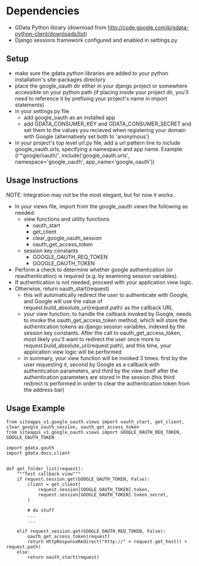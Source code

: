 Dependencies
============

* GData Python library (download from http://code.google.com/p/gdata-python-client/downloads/list)
* Django sessions framework configured and enabled in settings.py

Setup
-----

* make sure the gdata python libraries are added to your python installation's site-packages directory
* place the google_oauth dir either in your django project or somewhere accessible on your python path (if placing inside your project dir, you'll need to reference it by prefixing your project's name in import statements)
* in your settings.py file
	* add google_oauth as an installed app
	* add GDATA_CONSUMER_KEY and GDATA_CONSUMER_SECRET and set them to the values you recieved when registering your domain with Google (alternatively set both to 'anonymous')
* in your project's top level url.py file, add a url pattern line to include google_oauth.urls, specifying a namespace and app name. Example:
	(r'^google/oauth/', include('google_oauth.urls', namespace='google_oauth', app_name='google_oauth'))

Usage Instructions
------------------

NOTE: Integration may not be the most elegant, but for now it works.

* In your views file, import from the google_oauth views the following as needed:
	- view functions and utility functions
		- oauth_start
		- get_client
		- clear_google_oauth_session
		- oauth_get_access_token
	- session key constants
		- GOOGLE_OAUTH_REQ_TOKEN
		- GOOGLE_OAUTH_TOKEN
* Perform a check to determine whether google authentication (or reauthentication) is required (e.g. by examining session variables).
* If authentication is not needed, proceed with your application view logic. 
* Otherwise, return oauth_start(request)
	- this will automatically redirect the user to authenticate with Google, and Google will use the value of request.build_absolute_uri(request.path) as the callback URL
	- your view function, to handle the callback invoked by Google, needs to invoke the oauth_get_access_token method, which will store the authentication tokens as django session variables, indexed by the session key constants. After the call to oauth_get_access_token, most likely you'll want to redirect the user once more to request.build_absolute_uri(request.path), and this time, your application view logic will be performed
	- in summary, your view function will be invoked 3 times: first by the user requesting it, second by Google as a callback with authentication parameters, and third by the view itself after the authentication parameters are stored in the session (this third redirect is performed in order to clear the authentication token from the address bar)


Usage Example
-------------
	from siteapps_v1.google_oauth.views import oauth_start, get_client, clear_google_oauth_session, oauth_get_access_token
	from siteapps_v1.google_oauth.views import GOOGLE_OAUTH_REQ_TOKEN, GOOGLE_OAUTH_TOKEN

	import gdata.gauth
	import gdata.docs.client


	def get_folder_list(request):
	    """Test callback view"""
	    if request.session.get(GOOGLE_OAUTH_TOKEN, False):
	        client = get_client(
	            request.session[GOOGLE_OAUTH_TOKEN].token,
	            request.session[GOOGLE_OAUTH_TOKEN].token_secret,
	        )
	        
	        # do stuff
	        ...
	        ...

	    elif request.session.get(GOOGLE_OAUTH_REQ_TOKEN, False):
	        oauth_get_access_token(request)
	        return HttpResponseRedirect("http://" + request.get_host() + request.path)
	    else:
	        return oauth_start(request)
